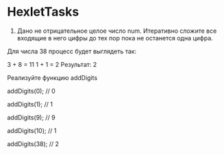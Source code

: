 # HexletTasks

1) Дано не отрицательное целое число num. Итеративно сложите все входящие в него цифры до тех пор пока не останется одна цифра.

Для числа 38 процесс будет выглядеть так:

3 + 8 = 11
1 + 1 = 2
Результат: 2

Реализуйте функцию addDigits

addDigits(0); // 0

addDigits(1); // 1

addDigits(9); // 9

addDigits(10); // 1

addDigits(38); // 2

